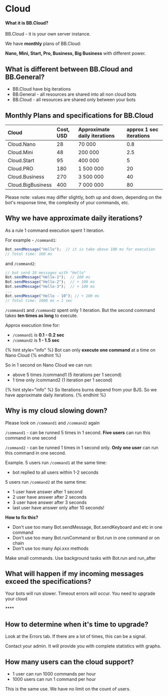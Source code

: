 # Cloud

#### What it is BB.Cloud? <a id="What-it-is-BB.Cloud?"></a>

BB.Cloud - it is your own server instance. 

We have **monthly** plans of BB.Cloud:

**Nano, Mini, Start, Pro, Business, Big Business** with different power.



## What is different between BB.Cloud and BB.General?

* BB.Cloud have big iterations
* BB.General - all resources are shared into all non cloud bots
* BB.Cloud - all resources are shared only between your bots

## Monthly Plans and specifications for BB.Cloud

| **Cloud** | **Cost, USD** | **Approximate daily iterations** | approx 1 sec iterations |
| :--- | :--- | :--- | :--- |
| Cloud.Nano | 28 | 70 000 | 0.8 |
| Cloud.Mini | 48 | 200 000 | 2.5 |
| Cloud.Start | 95 | 400 000 | 5 |
| Cloud.PRO | 180 | 1 500 000 | 20 |
| Cloud.Business | 270 | 3 500 000 | 40 |
| Cloud.BigBusiness | 400 | 7 000 000 | 80 |

Please note: values may differ slightly, both up and down, depending on the bot's response time, the complexity of your commands, etc.

## **Why we have approximate daily iterations?**

As a rule 1 command execution spent 1 iteration.

For example - `/command1`:

```javascript
Bot.sendMessage("Hello");  // it is take above 100 ms for execution
// Total time: 100 ms
```

and `/command2`:

```javascript
// bot send 10 messages with "Hello"
Bot.sendMessage("Hello-1");  // 100 ms
Bot.sendMessage("Hello-2");  // + 100 ms
Bot.sendMessage("Hello-3");  // + 100 ms
...
Bot.sendMessage("Hello - 10"); // + 100 ms
// Total time: 1000 ms = 1 sec
```

`/command1` and `/command2` spent only 1 iteration. But the second command takes **ten times as long** to execute.

Approx execution time for:

*  `/command1` is **0.1 - 0.2 sec** 
* `/command2` is **1 - 1.5 sec**

{% hint style="info" %}
Bot can only **execute one command** at a time on Nano Cloud
{% endhint %}

So in 1 second on Nano Cloud we can run:

* above 5 times /command1 \(5 iterations per 1 second\)
* 1 time only /command2 \(1 iteration per 1 second\)

{% hint style="info" %}
So Iterations burns depend from your BJS. So we have approximate daily iterations.
{% endhint %}

## Why is my cloud slowing down?

Please look on `/command1` and `/command2` again

`/command1` - can be runned 5 times in 1 second. **Five users** can run this command in one second 

`/command2` - can be runned 1 times in 1 second only. **Only one user** can run this command in one second.

Example. 5 users run `/command1` at the same time:

* bot replied to all users within 1-2 seconds 

5 users run `/command2` at the same time:

* 1 user have answer after 1 second
* 2 user have answer after 2 seconds
* 3 user have answer after 3 seconds
* last user have answer only after 10 seconds!

**How to fix this?**

* Don't use too many Bot.sendMessage, Bot.sendKeyboard and etc in one command
* Don't use too many Bot.runCommand or Bot.run in one command or on chain
* Don't use too many Api.xxx methods

Make small commands. Use background tasks with Bot.run and run\_after

 





## **What will happen if my incoming messages exceed the specifications?**

Your bots will run slower. Timeout errors will occur. You need to upgrade your cloud

\*\*\*\*

## **How to determine when it's time to upgrade?**

Look at the Errors tab. If there are a lot of times, this can be a signal.

Contact your admin. It will provide you with complete statistics with graphs.



## How many users can the cloud support?

* 1 user can run 1000 commands per hour
* 1000 users can run 1 command per hour

This is the same use. We have no limit on the count of users.



